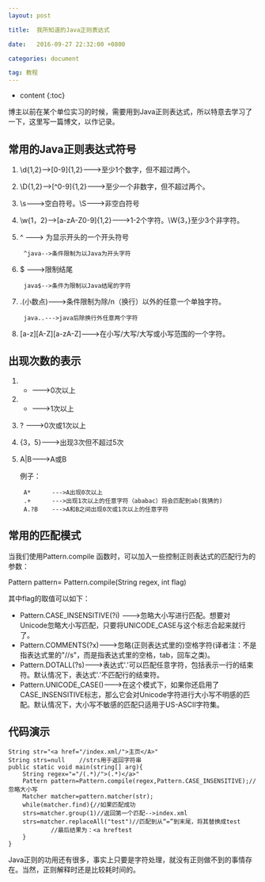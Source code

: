 ```yaml
---
layout: post

title:  我所知道的Java正则表达式

date:   2016-09-27 22:32:00 +0800

categories: document

tag: 教程
---
```


* content
{:toc}


博主以前在某个单位实习的时候，需要用到Java正则表达式，所以特意去学习了一下，这里写一篇博文，以作记录。




常用的Java正则表达式符号
--

1. \d{1,2}-->[0-9]{1,2}--->至少1个数字，但不超过两个。

2. \D{1,2}-->[^0-9]{1,2}--->至少一个非数字，但不超过两个。

3. \s--->空白符号。\S--->非空白符号

4. \w{1，2}-->[a-zA-Z0-9]{1,2}--->1-2个字符。\W{3，}至少3个非字符。

5. ^  ---> 为显示开头的一个开头符号 
	
		^java-->条件限制为以Java为开头字符
6. $  --->限制结尾

		java$-->条件为限制以Java结尾的字符
7. .(小数点)--->条件限制为除/n（换行）以外的任意一个单独字符。

		java..--->java后除换行外任意两个字符

8. [a-z][A-Z][a-zA-Z]--->在小写/大写/大写或小写范围的一个字符。

出现次数的表示
---

1. * --->0次以上
2. + --->1次以上
3. ? --->0次或1次以上
4. {3，5}--->出现3次但不超过5次
5. A|B--->A或B

	例子：

		A*		--->A出现0次以上
		.+		--->出现1次以上的任意字符（ababac）将会匹配到ab(我猜的)
		A.?B	--->A和B之间出现0次或1次以上的任意字符
		
常用的匹配模式
---
当我们使用Pattern.compile	函数时，可以加入一些控制正则表达式的匹配行为的参数：

Pattern pattern= Pattern.compile(String regex, int flag)

其中flag的取值可以如下：

- Pattern.CASE_INSENSITIVE(?i) --->忽略大小写进行匹配。想要对Unicode忽略大小写匹配，只要将UNICODE_CASE与这个标志合起来就行了。
- Pattern.COMMENTS(?x)--->忽略(正则表达式里的)空格字符(译者注：不是指表达式里的"//s"，而是指表达式里的空格，tab，回车之类)。
- Pattern.DOTALL(?s)--->表达式'.'可以匹配任意字符，包括表示一行的结束符。默认情况下，表达式'.'不匹配行的结束符。
- Pattern.UNICODE_CASE()--->在这个模式下，如果你还启用了CASE_INSENSITIVE标志，那么它会对Unicode字符进行大小写不明感的匹配。默认情况下，大小写不敏感的匹配只适用于US-ASCII字符集。

代码演示
---
	String str="<a href="/index.xml/">主页</A>"
	String strs=null	//strs用于返回字符串
	public static void main(string[] arg){
		String regex="="/(.*)/">(.*)</a>"
		Pattern pattern=Pattern.compile(regex,Pattern.CASE_INSENSITIVE);//忽略大小写
		Matcher matcher=pattern.matcher(str);
		while(matcher.find){//如果匹配成功
		strs=matcher.group(1)//返回第一个匹配-->index.xml
		strs=matcher.replaceAll("test")//匹配到从“=”到末尾，将其替换成test
				//最后结果为：<a hreftest
		}
	}


Java正则的功用还有很多，事实上只要是字符处理，就没有正则做不到的事情存在。当然，正则解释时还是比较耗时间的。




